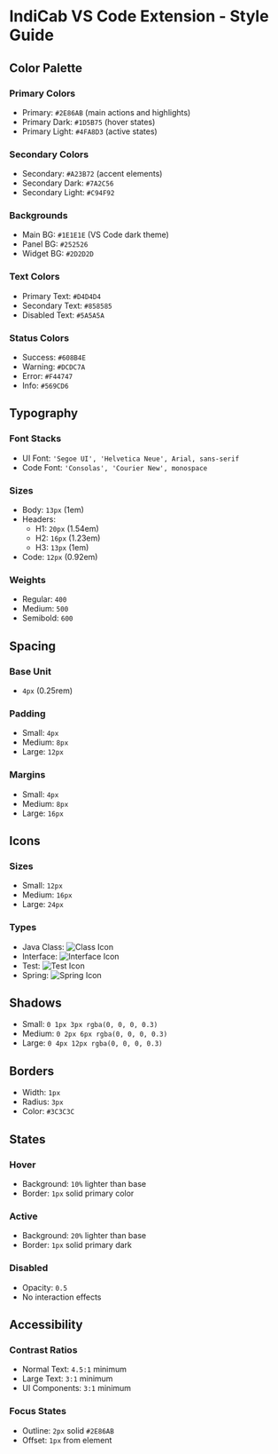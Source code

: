 # IndiCab VS Code Extension - Style Guide

## Color Palette
### Primary Colors
- Primary: `#2E86AB` (main actions and highlights)
- Primary Dark: `#1D5B75` (hover states)
- Primary Light: `#4FA8D3` (active states)

### Secondary Colors
- Secondary: `#A23B72` (accent elements)
- Secondary Dark: `#7A2C56`
- Secondary Light: `#C94F92`

### Backgrounds
- Main BG: `#1E1E1E` (VS Code dark theme)
- Panel BG: `#252526`
- Widget BG: `#2D2D2D`

### Text Colors
- Primary Text: `#D4D4D4`
- Secondary Text: `#858585`
- Disabled Text: `#5A5A5A`

### Status Colors
- Success: `#608B4E`
- Warning: `#DCDC7A`
- Error: `#F44747`
- Info: `#569CD6`

## Typography
### Font Stacks
- UI Font: `'Segoe UI', 'Helvetica Neue', Arial, sans-serif`
- Code Font: `'Consolas', 'Courier New', monospace`

### Sizes
- Body: `13px` (1em)
- Headers:
  - H1: `20px` (1.54em)
  - H2: `16px` (1.23em)
  - H3: `13px` (1em)
- Code: `12px` (0.92em)

### Weights
- Regular: `400`
- Medium: `500`
- Semibold: `600`

## Spacing
### Base Unit
- `4px` (0.25rem)

### Padding
- Small: `4px`
- Medium: `8px`
- Large: `12px`

### Margins
- Small: `4px`
- Medium: `8px`
- Large: `16px`

## Icons
### Sizes
- Small: `12px`
- Medium: `16px`
- Large: `24px`

### Types
- Java Class: ![Class Icon](assets/icons/java-class.svg)
- Interface: ![Interface Icon](assets/icons/interface.svg)
- Test: ![Test Icon](assets/icons/test.svg)
- Spring: ![Spring Icon](assets/icons/spring.svg)

## Shadows
- Small: `0 1px 3px rgba(0, 0, 0, 0.3)`
- Medium: `0 2px 6px rgba(0, 0, 0, 0.3)`
- Large: `0 4px 12px rgba(0, 0, 0, 0.3)`

## Borders
- Width: `1px`
- Radius: `3px`
- Color: `#3C3C3C`

## States
### Hover
- Background: `10%` lighter than base
- Border: `1px` solid primary color

### Active
- Background: `20%` lighter than base
- Border: `1px` solid primary dark

### Disabled
- Opacity: `0.5`
- No interaction effects

## Accessibility
### Contrast Ratios
- Normal Text: `4.5:1` minimum
- Large Text: `3:1` minimum
- UI Components: `3:1` minimum

### Focus States
- Outline: `2px` solid `#2E86AB`
- Offset: `1px` from element